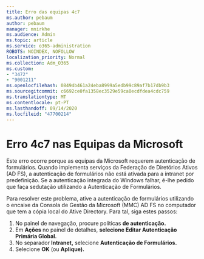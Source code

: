 ```yaml
---
title: Erro das equipas 4c7
ms.author: pebaum
author: pebaum
manager: mnirkhe
ms.audience: Admin
ms.topic: article
ms.service: o365-administration
ROBOTS: NOINDEX, NOFOLLOW
localization_priority: Normal
ms.collection: Adm_O365
ms.custom:
- "3472"
- "9001211"
ms.openlocfilehash: 08494b461a24eba8999a5edb99c89af7b17db9b3
ms.sourcegitcommit: c6692ce0fa1358ec3529e59ca0ecdfdea4cdc759
ms.translationtype: MT
ms.contentlocale: pt-PT
ms.lasthandoff: 09/14/2020
ms.locfileid: "47700214"
---
```

# <a name="4c7-error-in-microsoft-teams"></a>Erro 4c7 nas Equipas da Microsoft

Este erro ocorre porque as equipas da Microsoft requerem autenticação de formulários. Quando implementa serviços da Federação de Diretórios Ativos (AD FS), a autenticação de formulários não está ativada para a intranet por predefinição. Se a autenticação integrada do Windows falhar, é-lhe pedido que faça sedutação utilizando a Autenticação de Formulários.

Para resolver este problema, ative a autenticação de formulários utilizando o encaixe da Consola de Gestão da Microsoft (MMC) AD FS no computador que tem a cópia local do Ative Directory. Para tal, siga estes passos: 

1. No painel de navegação, procure políticas **de autenticação.**
2. Em **Ações** no painel de detalhes, **selecione Editar Autenticação Primária Global.**
3. No separador **Intranet,** selecione **Autenticação de Formulários.**
4. Selecione **OK** (ou **Aplique).**